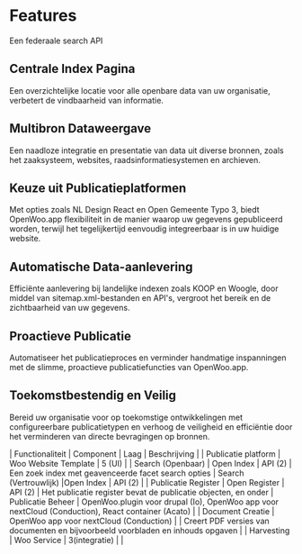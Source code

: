 # Features

Een federaale search API


## Centrale Index Pagina
Een overzichtelijke locatie voor alle openbare data van uw organisatie, verbetert de vindbaarheid van informatie.

## Multibron Dataweergave
Een naadloze integratie en presentatie van data uit diverse bronnen, zoals het zaaksysteem, websites, raadsinformatiesystemen en archieven.

## Keuze uit Publicatieplatformen
Met opties zoals NL Design React en Open Gemeente Typo 3, biedt OpenWoo.app flexibiliteit in de manier waarop uw gegevens gepubliceerd worden, terwijl het tegelijkertijd eenvoudig integreerbaar is in uw huidige website.

## Automatische Data-aanlevering
Efficiënte aanlevering bij landelijke indexen zoals KOOP en Woogle, door middel van sitemap.xml-bestanden en API's, vergroot het bereik en de zichtbaarheid van uw gegevens.

## Proactieve Publicatie
Automatiseer het publicatieproces en verminder handmatige inspanningen met de slimme, proactieve publicatiefuncties van OpenWoo.app.

## Toekomstbestendig en Veilig
Bereid uw organisatie voor op toekomstige ontwikkelingen met configureerbare publicatietypen en verhoog de veiligheid en efficiëntie door het verminderen van directe bevragingen op bronnen.



| Functionaliteit | Component | Laag | Beschrijving |
| Publicatie platform | Woo Website Template  | 5 (UI) | 
| Search (Openbaar) | Open Index | API (2) | Een zoek index met geavenceerde facet search opties
| Search (Vertrouwlijk) |Open Index | API (2) |
| Publicatie Register | Open Register | API (2) | Het publicatie register bevat de publicatie objecten, en onder
| Publicatie Beheer | OpenWoo.plugin voor drupal (Io), OpenWoo app voor nextCloud (Conduction), React container (Acato) | 
| Document Creatie |  OpenWoo app voor nextCloud (Conduction) | | Creert PDF versies van documenten en bijvoorbeeld voorbladen en inhouds opgaven |
| Harvesting | Woo Service | 3(integratie) |
| 

